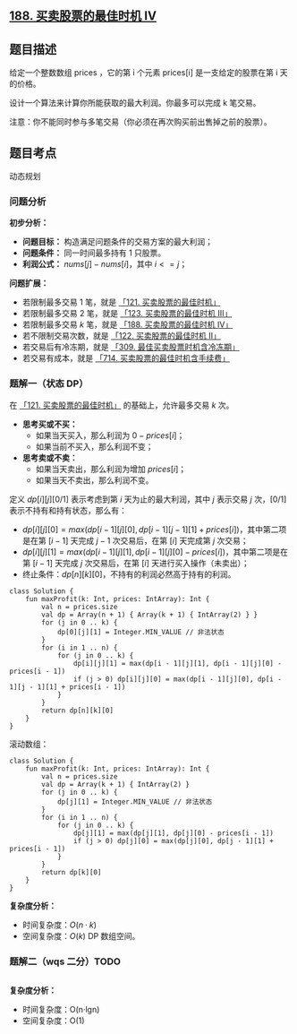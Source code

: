 ## [188. 买卖股票的最佳时机 IV](https://leetcode.cn/problems/best-time-to-buy-and-sell-stock-iv/description/)

## 题目描述

给定一个整数数组 prices ，它的第 i 个元素 prices[i] 是一支给定的股票在第 i 天的价格。

设计一个算法来计算你所能获取的最大利润。你最多可以完成 k 笔交易。

注意：你不能同时参与多笔交易（你必须在再次购买前出售掉之前的股票）。

## 题目考点

动态规划

### 问题分析

**初步分析：**

- **问题目标：** 构造满足问题条件的交易方案的最大利润；
- **问题条件：** 同一时间最多持有 $1$ 只股票。
- **利润公式：** $nums[j] - nums[i]$，其中 $i <= j$；

**问题扩展：**

- 若限制最多交易 $1$ 笔，就是 [「121. 买卖股票的最佳时机」](https://leetcode.cn/problems/best-time-to-buy-and-sell-stock/solutions/2466374/yi-ti-san-jie-ju-jue-hua-li-hu-shao-zhua-ubf7/)
- 若限制最多交易 $2$ 笔，就是 [「123. 买卖股票的最佳时机 III」](https://leetcode.cn/problems/best-time-to-buy-and-sell-stock-iii/solutions/2466387/yi-ti-er-jie-ju-jue-hua-li-hu-shao-zhuan-wpeg/)
- 若限制最多交易 $k$ 笔，就是 [「188. 买卖股票的最佳时机 IV」](https://leetcode.cn/problems/best-time-to-buy-and-sell-stock-iv/solutions/2466386/yi-ti-yi-jie-ju-jue-hua-li-hu-shao-zhuan-f2az/)
- 若不限制交易次数，就是 [「122. 买卖股票的最佳时机 II」](https://leetcode.cn/problems/best-time-to-buy-and-sell-stock-ii/solutions/2466376/yi-ti-er-jie-ju-jue-hua-li-hu-shao-zhuan-85r3/) 
- 若交易后有冷冻期，就是 [「309. 最佳买卖股票时机含冷冻期」](https://leetcode.cn/problems/best-time-to-buy-and-sell-stock-with-cooldown/solutions/2466391/yi-ti-yi-jie-ju-jue-hua-li-hu-shao-zhuan-lo2y/)
- 若交易有成本，就是 [「714. 买卖股票的最佳时机含手续费」](https://leetcode.cn/problems/best-time-to-buy-and-sell-stock-with-transaction-fee/solutions/2466392/yi-ti-yi-jie-ju-jue-hua-li-hu-shao-zhuan-3vko/)

### 题解一（状态 DP）

在 [「121. 买卖股票的最佳时机」](https://leetcode.cn/problems/best-time-to-buy-and-sell-stock/) 的基础上，允许最多交易 $k$ 次。

- **思考买或不买：**
    - 如果当天买入，那么利润为 $0 - prices[i]$；
    - 如果当前不买入，那么利润不变；
- **思考卖或不卖：**
    - 如果当天卖出，那么利润为增加 $prices[i]$；
    - 如果当天不卖出，那么利润不变。

定义 $dp[i][j][0/1]$ 表示考虑到第 $i$ 天为止的最大利润，其中 $j$ 表示交易 $j$ 次，$[0/1]$ 表示不持有和持有状态，那么有：

- $dp[i][j][0] = max(dp[i - 1][j][0], dp[i - 1][j - 1][1] + prices[i])$，其中第二项是在第 $[i - 1]$ 天完成 $j - 1$ 次交易后，在第 $[i]$ 天完成第 $j$ 次交易；
- $dp[i][j][1] = max(dp[i - 1][j][1], dp[i - 1][j][0] - prices[i])$，其中第二项是在第 $[i - 1]$ 天完成 $j$ 次交易后，在第 $[i]$ 天进行买入操作（未卖出）；
- 终止条件：$dp[n][k][0]$，不持有的利润必然高于持有的利润。

```
class Solution {
    fun maxProfit(k: Int, prices: IntArray): Int {
        val n = prices.size
        val dp = Array(n + 1) { Array(k + 1) { IntArray(2) } }
        for (j in 0 .. k) {
            dp[0][j][1] = Integer.MIN_VALUE // 非法状态
        }
        for (i in 1 .. n) {
            for (j in 0 .. k) {
                dp[i][j][1] = max(dp[i - 1][j][1], dp[i - 1][j][0] - prices[i - 1])
                if (j > 0) dp[i][j][0] = max(dp[i - 1][j][0], dp[i - 1][j - 1][1] + prices[i - 1])
            }
        }
        return dp[n][k][0]
    }
}
```

滚动数组：

```
class Solution {
    fun maxProfit(k: Int, prices: IntArray): Int {
        val n = prices.size
        val dp = Array(k + 1) { IntArray(2) }
        for (j in 0 .. k) {
            dp[j][1] = Integer.MIN_VALUE // 非法状态
        }
        for (i in 1 .. n) {
            for (j in 0 .. k) {
                dp[j][1] = max(dp[j][1], dp[j][0] - prices[i - 1])
                if (j > 0) dp[j][0] = max(dp[j][0], dp[j - 1][1] + prices[i - 1])
            }
        }
        return dp[k][0]
    }
}
```

**复杂度分析：**

- 时间复杂度：$O(n·k)$
- 空间复杂度：$O(k)$ DP 数组空间。

### 题解二（wqs 二分）TODO

```
```

**复杂度分析：**

- 时间复杂度：O(n·lgn)
- 空间复杂度：O(1) 
